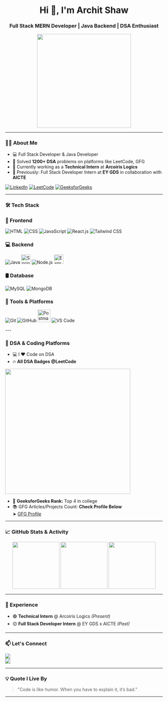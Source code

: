 <h1 align="center">Hi 👋, I'm Archit Shaw</h1>
<h3 align="center">Full Stack MERN Developer | Java Backend | DSA Enthusiast </h3>

<p align="center">
  <img src="https://media.giphy.com/media/qgQUggAC3Pfv687qPC/giphy.gif" width="300" />
</p>



---

### 👨‍💻 About Me

- 💻 Full Stack Developer & Java Developer  
- 🧠 Solved **1200+ DSA** problems on platforms like LeetCode, GFG  
- 🔭 Currently working as a **Technical Intern** at **Arcoiris Logics**  
- 💼 Previously: Full Stack Developer Intern at **EY GDS** in collaboration with **AICTE**  
<p align="left">
  <a href="https://www.linkedin.com/in/archit-shaw-b63bb424b/" target="_blank"><img src="https://img.icons8.com/color/48/linkedin.png" alt="LinkedIn"/></a>
  <a href="https://leetcode.com/u/Archit_Shaw/" target="_blank"><img src="https://img.icons8.com/external-tal-revivo-color-tal-revivo/48/000000/external-level-up-your-coding-skills-and-quickly-land-a-job-logo-color-tal-revivo.png" alt="LeetCode"/></a>
  <a href="https://www.geeksforgeeks.org/user/architshaw/" target="_blank"><img src="https://img.icons8.com/color/48/000000/GeeksforGeeks.png" alt="GeeksforGeeks"/></a>
</p>

---

### 🛠️ Tech Stack

### 🚀 Frontend
<p>
  <img src="https://img.icons8.com/color/48/html-5--v1.png" title="HTML" />
  <img src="https://img.icons8.com/color/48/css3.png" title="CSS" />
  <img src="https://img.icons8.com/color/48/javascript--v1.png" title="JavaScript" />
  <img src="https://img.icons8.com/plasticine/48/react.png" title="React.js" />
  <img src="https://img.icons8.com/fluency/48/tailwind_css.png" title="Tailwind CSS" />
</p>

### 💻 Backend
<p>
  <img src="https://img.icons8.com/color/48/java-coffee-cup-logo--v1.png" title="Java" />
    <img src="https://cdn.jsdelivr.net/gh/devicons/devicon/icons/spring/spring-original.svg" height="30" alt="Spring Boot" />
  <img src="https://img.icons8.com/color/48/nodejs.png" title="Node.js" />
   <img src="https://cdn.jsdelivr.net/gh/devicons/devicon/icons/express/express-original.svg" height="30" alt="Express" />
</p>

### 🛢️ Database
<p>
  <img src="https://img.icons8.com/color/48/mysql-logo.png" title="MySQL" />
  <img src="https://img.icons8.com/color/48/mongodb.png" title="MongoDB" />
</p>

### 🧰 Tools & Platforms
<p>
  <img src="https://img.icons8.com/color/48/git.png" title="Git" />
  <img src="https://img.icons8.com/fluency/48/github.png" title="GitHub" />
  <img src="https://www.vectorlogo.zone/logos/getpostman/getpostman-icon.svg" width="40" title="Postman" />
  <img src="https://img.icons8.com/fluency/48/visual-studio-code-2019.png" title="VS Code" />
</p>
---

### 🧠 DSA & Coding Platforms

- 💻 I ❤️ Code on DSA  
- 🔥 **All DSA Badges @LeetCode**

<p align="left">
  <a href="https://leetcode.com/u/Archit_Shaw/" target="_blank">
    <img src="https://leetcard.jacoblin.cool/Archit_Shaw?theme=dark&font=Baloo+Bhai+2&ext=heatmap" width="400" />
  </a>
</p>

- 🧮 **GeeksforGeeks Rank:** Top 4 in college  
- 📚 GFG Articles/Projects Count: **Check Profile Below**  
  ➤ [GFG Profile](https://www.geeksforgeeks.org/user/architshaw/)

---

### 📈 GitHub Stats & Activity

<p align="center">
  <img src="https://github-readme-stats.vercel.app/api?username=Archit-Shaw&show_icons=true&theme=github_dark&hide=stars&count_private=true" height="150"/>
  <img src="https://github-readme-streak-stats.herokuapp.com/?user=Archit-Shaw&theme=dark" height="150"/>
  <img src="https://github-readme-stats.vercel.app/api/top-langs/?username=Archit-Shaw&layout=compact&theme=github_dark" height="150"/>
</p>

---

### 🧳 Experience

- 🟢 **Technical Intern** @ Arcoiris Logics *(Present)*  
- 🟡 **Full Stack Developer Intern** @ EY GDS x AICTE *(Past)*  

---

### 📫 Let's Connect

<a href="https://www.linkedin.com/in/archit-shaw-b63bb424b/"><img src="https://img.shields.io/badge/LinkedIn-blue?logo=linkedin&logoColor=white"></a>  
<a href="mailto:architshaw.dev@gmail.com"><img src="https://img.shields.io/badge/Gmail-red?logo=gmail&logoColor=white"></a>

---

### 💡 Quote I Live By

> "Code is like humor. When you have to explain it, it’s bad."

---

